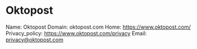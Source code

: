 
# Oktopost

Name: Oktopost
Domain: oktopost.com
Home: https://www.oktopost.com/
Privacy_policy: https://www.oktopost.com/privacy
Email: privacy@oktopost.com
